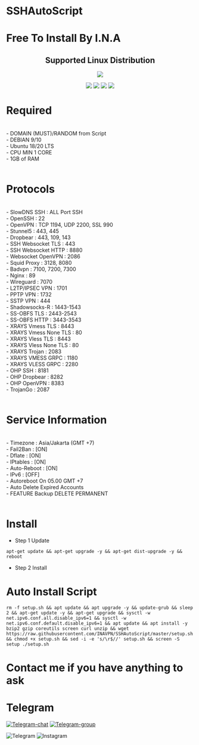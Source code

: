 # SSHAutoScript

# Free To Install By I.N.A
</p> 
<h2 align="center"> Supported Linux Distribution</h2>
<p align="center"><img src="https://d33wubrfki0l68.cloudfront.net/5911c43be3b1da526ed609e9c55783d9d0f6b066/9858b/assets/img/debian-ubuntu-hover.png"></p> 
<p align="center"><img src="https://img.shields.io/static/v1?style=for-the-badge&logo=debian&label=Debian%209&message=Stretch&color=purple"> <img src="https://img.shields.io/static/v1?style=for-the-badge&logo=debian&label=Debian%2010&message=Buster&color=purple">  <img src="https://img.shields.io/static/v1?style=for-the-badge&logo=ubuntu&label=Ubuntu%2018&message=Lts&color=red"> <img src="https://img.shields.io/static/v1?style=for-the-badge&logo=ubuntu&label=Ubuntu%2020&message=Lts&color=red">
</p>
</div>

# Required
<br>
- DOMAIN (MUST)/RANDOM from Script<br>
- DEBIAN 9/10<br>
- Ubuntu 18/20 LTS<br>
- CPU MIN 1 CORE<br>
- 1GB of RAM<br>
<br>

# Protocols
<br>
- SlowDNS SSH             : ALL Port SSH<br>
- OpenSSH                 : 22<br>
- OpenVPN                 : TCP 1194, UDP 2200, SSL 990<br>
- Stunnel5                : 443, 445<br>
- Dropbear                : 443, 109, 143<br>
- SSH Websocket TLS       : 443<br>
- SSH Websocket HTTP      : 8880<br>
- Websocket OpenVPN       : 2086<br>
- Squid Proxy             : 3128, 8080<br>
- Badvpn                  : 7100, 7200, 7300<br>
- Nginx                   : 89<br>
- Wireguard               : 7070<br>
- L2TP/IPSEC VPN          : 1701<br>
- PPTP VPN                : 1732<br>
- SSTP VPN                : 444<br>
- Shadowsocks-R           : 1443-1543<br>
- SS-OBFS TLS             : 2443-2543<br>
- SS-OBFS HTTP            : 3443-3543<br>
- XRAYS Vmess TLS         : 8443<br>
- XRAYS Vmess None TLS    : 80<br>
- XRAYS Vless TLS         : 8443<br>
- XRAYS Vless None TLS    : 80<br>
- XRAYS Trojan            : 2083<br>
- XRAYS VMESS GRPC        : 1180<br>
- XRAYS VLESS GRPC        : 2280<br>
- OHP SSH                 : 8181<br>
- OHP Dropbear            : 8282<br>
- OHP OpenVPN             : 8383<br>
- TrojanGo                : 2087<br>
<br>

# Service Information
<br>
- Timezone : Asia/Jakarta (GMT +7)<br>
- Fail2Ban : [ON]<br>
- Dflate : [ON]<br>
- IPtables : [ON]<br>
- Auto-Reboot : [ON]<br>
- IPv6 : [OFF]<br>
- Autoreboot On 05.00 GMT +7<br>
- Auto Delete Expired Accounts<br>
- FEATURE Backup DELETE PERMANENT<br>
<br>

# Install
- Step 1 Update
```
apt-get update && apt-get upgrade -y && apt-get dist-upgrade -y && reboot
```
- Step 2 Install
# Auto Install Script
```
rm -f setup.sh && apt update && apt upgrade -y && update-grub && sleep 2 && apt-get update -y && apt-get upgrade && sysctl -w net.ipv6.conf.all.disable_ipv6=1 && sysctl -w net.ipv6.conf.default.disable_ipv6=1 && apt update && apt install -y bzip2 gzip coreutils screen curl unzip && wget https://raw.githubusercontent.com/INAVPN/SSHAutoScript/master/setup.sh && chmod +x setup.sh && sed -i -e 's/\r$//' setup.sh && screen -S setup ./setup.sh
```
  
# Contact me if you have anything to ask
# Telegram
[![Telegram-chat](https://img.shields.io/badge/Chat-Telegram-blue)](https://t.me/Android_Dev_tech/)
[![Telegram-group](https://img.shields.io/badge/Telegram-group-blue)](https://t.me/ktunnelvpnpro/)



![Telegram](https://img.shields.io/badge/-telegram-red?color=white&logo=telegram&logoColor=black)
![Instagram](https://img.shields.io/badge/-Instagram-red?color=white&logo=instagram&logoColor=black)

